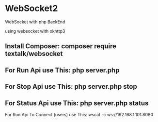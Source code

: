 # WebSocket2
WebSocket with php BackEnd

using websocket with okhttp3

Install Composer:
composer require textalk/websocket
---------------------------
For Run Api use This:
php server.php
---------------------------
For Stop Api use This:
php server.php stop
---------------------------
For Status Api use This:
php server.php status
---------------------------
For Run Api To Connect (users) use This:
wscat -c ws://192.168.1.101:8080
